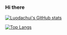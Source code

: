 ### Hi there
[![Luodachui's GitHub stats](https://github-readme-stats.vercel.app/api?username=LuodachuiXG)](https://github.com/anuraghazra/github-readme-stats)

[![Top Langs](https://github-readme-stats.vercel.app/api/top-langs/?username=LuodachuiXG)](https://github.com/anuraghazra/github-readme-stats)